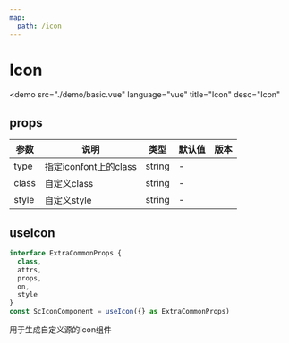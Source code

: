```yaml
---
map:
  path: /icon
---
```


# Icon

<demo src="./demo/basic.vue"
  language="vue"
  title="Icon"
  desc="Icon"
  >
</demo>

## props

| 参数 | 说明 | 类型 | 默认值 | 版本 |
| --- | --- | --- | --- | --- |
| type | 指定iconfont上的class | string  | - | |
| class | 自定义class | string | - |  |
| style | 自定义style | string | - |  |

## useIcon

```ts
interface ExtraCommonProps { 
  class, 
  attrs, 
  props, 
  on, 
  style 
}
const ScIconComponent = useIcon({} as ExtraCommonProps)
```

用于生成自定义源的Icon组件
